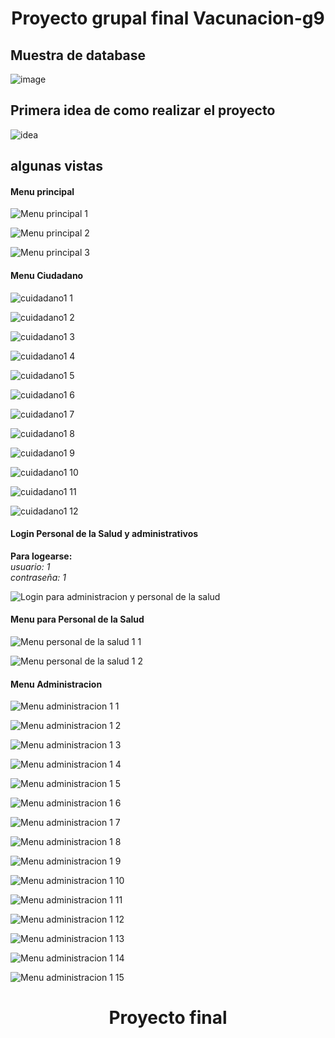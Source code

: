 <h1 align="center">Proyecto grupal final Vacunacion-g9</h1>

## Muestra de database

![image](https://github.com/joselesc/Vacunacion-g9/assets/127058951/ba9f9755-b159-4740-bee2-0aef65e06ce8)


## Primera idea de como realizar el proyecto

![idea](https://github.com/joselesc/Vacunacion-g9/assets/127058951/9f541bae-34c5-4165-9f92-fdbf37146c62)

## algunas vistas

#### Menu principal

![Menu principal 1](https://github.com/joselesc/Vacunacion-g9/assets/127058951/a45ed299-4841-4b46-8abe-5ea6eb569c25)

![Menu principal 2](https://github.com/joselesc/Vacunacion-g9/assets/127058951/9717a06d-5ba6-44d5-8a3b-d391e898f81b)

![Menu principal 3](https://github.com/joselesc/Vacunacion-g9/assets/127058951/4f9e03bb-0010-4121-ad53-f55d50c2f939)

#### Menu Ciudadano

![cuidadano1 1](https://github.com/joselesc/Vacunacion-g9/assets/127058951/75e8e1bc-0647-4fd7-a411-a04e1332efe7)

![cuidadano1 2](https://github.com/joselesc/Vacunacion-g9/assets/127058951/fce9e9dd-9b4a-4814-ad95-0489f0c1cace)

![cuidadano1 3](https://github.com/joselesc/Vacunacion-g9/assets/127058951/3bd5596f-ec9a-412a-bb94-ecdfe5227b06)

![cuidadano1 4](https://github.com/joselesc/Vacunacion-g9/assets/127058951/1315d808-0dae-42a5-9929-3193a38968cc)

![cuidadano1 5](https://github.com/joselesc/Vacunacion-g9/assets/127058951/f0d59d30-7948-4f6e-927a-28f9834990e4)

![cuidadano1 6](https://github.com/joselesc/Vacunacion-g9/assets/127058951/d45c6ae4-dad5-4cb5-8a0c-adb544a1fa11)

![cuidadano1 7](https://github.com/joselesc/Vacunacion-g9/assets/127058951/09167a22-1c55-4f58-b7dc-e426ca065d69)

![cuidadano1 8](https://github.com/joselesc/Vacunacion-g9/assets/127058951/3fb11a6b-1a36-49fe-8bb8-ada6d8e5800a)

![cuidadano1 9](https://github.com/joselesc/Vacunacion-g9/assets/127058951/ce72df28-4f4f-40e3-a5d9-28b6689ff842)

![cuidadano1 10](https://github.com/joselesc/Vacunacion-g9/assets/127058951/68c6fd5e-b0bf-4061-862d-d2c3c0c00ff9)

![cuidadano1 11](https://github.com/joselesc/Vacunacion-g9/assets/127058951/72cd724f-0887-4006-b96a-22ff50479eb9)

![cuidadano1 12](https://github.com/joselesc/Vacunacion-g9/assets/127058951/e4d19ba9-d48e-4b7f-82f8-7f0d090c3cee)

#### Login Personal de la Salud y administrativos

**Para logearse:** <br>
*usuario: 1* <br>
*contraseña: 1* <br>

![Login para administracion y personal de la salud](https://github.com/joselesc/Vacunacion-g9/assets/127058951/5ac7ccde-01a9-4257-8dab-420ebb572892)

#### Menu para Personal de la Salud

![Menu personal de la salud 1 1](https://github.com/joselesc/Vacunacion-g9/assets/127058951/4141abdf-30e0-4b54-8023-17ec979daa49)

![Menu personal de la salud 1 2](https://github.com/joselesc/Vacunacion-g9/assets/127058951/dbbe8886-ef58-4937-9578-c246d65e4499)

#### Menu Administracion

![Menu administracion 1 1](https://github.com/joselesc/Vacunacion-g9/assets/127058951/99a0023b-375c-4f12-8d28-33292c751f5d)

![Menu administracion 1 2](https://github.com/joselesc/Vacunacion-g9/assets/127058951/904ac3e5-c75d-457d-b30d-c0ce23819ca1)

![Menu administracion 1 3](https://github.com/joselesc/Vacunacion-g9/assets/127058951/f44c0477-8f9a-4a36-9db9-2fb202e1cf8d)

![Menu administracion 1 4](https://github.com/joselesc/Vacunacion-g9/assets/127058951/69c3233b-923f-456b-8d84-6236485f58a8)

![Menu administracion 1 5](https://github.com/joselesc/Vacunacion-g9/assets/127058951/ea263b78-467b-4aa4-87be-68ad7c46d1eb)

![Menu administracion 1 6](https://github.com/joselesc/Vacunacion-g9/assets/127058951/03619969-a44e-4198-847d-f8a01208f8b9)

![Menu administracion 1 7](https://github.com/joselesc/Vacunacion-g9/assets/127058951/df946248-a88b-4f9f-97cb-fbdb652a7f91)

![Menu administracion 1 8](https://github.com/joselesc/Vacunacion-g9/assets/127058951/72e2553a-bfde-4309-b42d-3980e515ec1c)

![Menu administracion 1 9](https://github.com/joselesc/Vacunacion-g9/assets/127058951/a4694678-4651-4385-8273-2024089a6d3b)

![Menu administracion 1 10](https://github.com/joselesc/Vacunacion-g9/assets/127058951/38084f3f-458b-4b76-9783-0a4cf5dce617)

![Menu administracion 1 11](https://github.com/joselesc/Vacunacion-g9/assets/127058951/422ce612-a889-4c36-829d-df7c4dd999e4)

![Menu administracion 1 12](https://github.com/joselesc/Vacunacion-g9/assets/127058951/1ff102de-2c4f-4f87-a2e3-4a4ff9bac018)

![Menu administracion 1 13](https://github.com/joselesc/Vacunacion-g9/assets/127058951/c6e42170-0fc4-48f2-b46d-59f5f68a01bc)

![Menu administracion 1 14](https://github.com/joselesc/Vacunacion-g9/assets/127058951/d1126f4b-93df-407f-ba64-3ecbc7224745)

![Menu administracion 1 15](https://github.com/joselesc/Vacunacion-g9/assets/127058951/e3fd9685-ec70-4283-b883-766472a7237b)

<h1 align="center">Proyecto final</h1>


